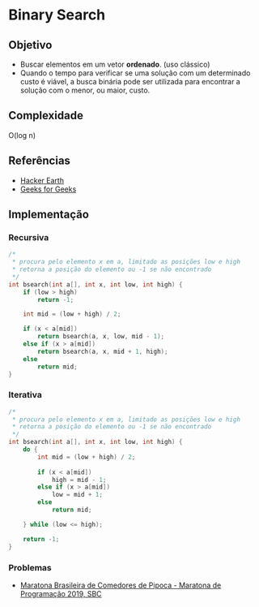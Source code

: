 # Binary Search

## Objetivo

* Buscar elementos em um vetor **ordenado**. (uso clássico)
* Quando o tempo para verificar se uma solução com um determinado custo é viável, a busca binária pode ser utilizada para encontrar a solução com o menor, ou maior, custo.

## Complexidade

O(log n)

## Referências

* [Hacker Earth](https://www.hackerearth.com/pt-br/practice/algorithms/searching/binary-search/tutorial/)
* [Geeks for Geeks](https://www.geeksforgeeks.org/binary-search/)

## Implementação

### Recursiva
```c++
/*
 * procura pelo elemento x em a, limitado as posições low e high
 * retorna a posição do elemento ou -1 se não encontrado
 */
int bsearch(int a[], int x, int low, int high) {
    if (low > high)
        return -1;

    int mid = (low + high) / 2;

    if (x < a[mid])
        return bsearch(a, x, low, mid - 1);
    else if (x > a[mid])
        return bsearch(a, x, mid + 1, high);
    else
        return mid;
}
```

### Iterativa
```c++
/*
 * procura pelo elemento x em a, limitado as posições low e high
 * retorna a posição do elemento ou -1 se não encontrado
 */
int bsearch(int a[], int x, int low, int high) {
    do {
        int mid = (low + high) / 2;
        
        if (x < a[mid])
            high = mid - 1;
        else if (x > a[mid])
            low = mid + 1;
        else
            return mid;

    } while (low <= high);

    return -1;
}
```

### Problemas
* [Maratona Brasileira de Comedores de Pipoca - Maratona de Programação 2019, SBC](Problems/maratona-comedores-de-pipoca.cpp)